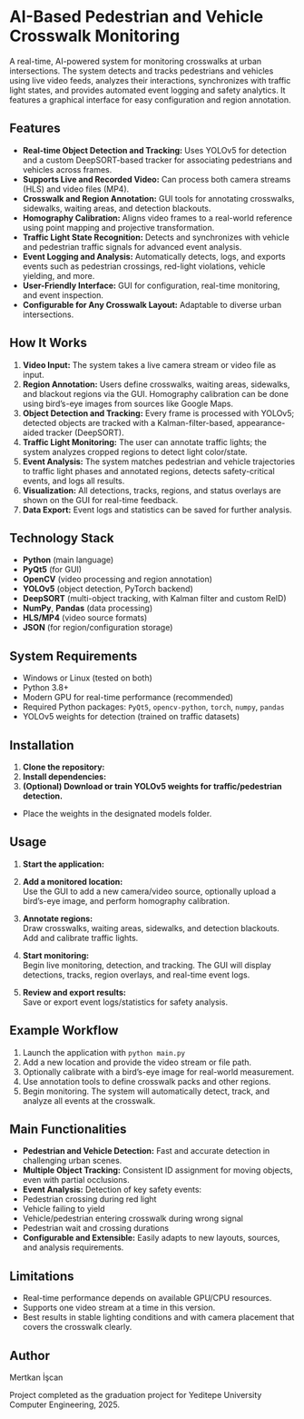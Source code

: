 # AI-Based Pedestrian and Vehicle Crosswalk Monitoring

A real-time, AI-powered system for monitoring crosswalks at urban intersections. The system detects and tracks pedestrians and vehicles using live video feeds, analyzes their interactions, synchronizes with traffic light states, and provides automated event logging and safety analytics. It features a graphical interface for easy configuration and region annotation.

## Features

- **Real-time Object Detection and Tracking:** Uses YOLOv5 for detection and a custom DeepSORT-based tracker for associating pedestrians and vehicles across frames.
- **Supports Live and Recorded Video:** Can process both camera streams (HLS) and video files (MP4).
- **Crosswalk and Region Annotation:** GUI tools for annotating crosswalks, sidewalks, waiting areas, and detection blackouts.
- **Homography Calibration:** Aligns video frames to a real-world reference using point mapping and projective transformation.
- **Traffic Light State Recognition:** Detects and synchronizes with vehicle and pedestrian traffic signals for advanced event analysis.
- **Event Logging and Analysis:** Automatically detects, logs, and exports events such as pedestrian crossings, red-light violations, vehicle yielding, and more.
- **User-Friendly Interface:** GUI for configuration, real-time monitoring, and event inspection.
- **Configurable for Any Crosswalk Layout:** Adaptable to diverse urban intersections.

## How It Works

1. **Video Input:** The system takes a live camera stream or video file as input.
2. **Region Annotation:** Users define crosswalks, waiting areas, sidewalks, and blackout regions via the GUI. Homography calibration can be done using bird’s-eye images from sources like Google Maps.
3. **Object Detection and Tracking:** Every frame is processed with YOLOv5; detected objects are tracked with a Kalman-filter-based, appearance-aided tracker (DeepSORT).
4. **Traffic Light Monitoring:** The user can annotate traffic lights; the system analyzes cropped regions to detect light color/state.
5. **Event Analysis:** The system matches pedestrian and vehicle trajectories to traffic light phases and annotated regions, detects safety-critical events, and logs all results.
6. **Visualization:** All detections, tracks, regions, and status overlays are shown on the GUI for real-time feedback.
7. **Data Export:** Event logs and statistics can be saved for further analysis.

## Technology Stack

- **Python** (main language)
- **PyQt5** (for GUI)
- **OpenCV** (video processing and region annotation)
- **YOLOv5** (object detection, PyTorch backend)
- **DeepSORT** (multi-object tracking, with Kalman filter and custom ReID)
- **NumPy**, **Pandas** (data processing)
- **HLS/MP4** (video source formats)
- **JSON** (for region/configuration storage)

## System Requirements

- Windows or Linux (tested on both)
- Python 3.8+
- Modern GPU for real-time performance (recommended)
- Required Python packages: `PyQt5`, `opencv-python`, `torch`, `numpy`, `pandas`
- YOLOv5 weights for detection (trained on traffic datasets)

## Installation

1. **Clone the repository:**
2. **Install dependencies:**
3. **(Optional) Download or train YOLOv5 weights for traffic/pedestrian detection.**
- Place the weights in the designated models folder.

## Usage

1. **Start the application:**
2. **Add a monitored location:**  
Use the GUI to add a new camera/video source, optionally upload a bird’s-eye image, and perform homography calibration.

3. **Annotate regions:**  
Draw crosswalks, waiting areas, sidewalks, and detection blackouts. Add and calibrate traffic lights.

4. **Start monitoring:**  
Begin live monitoring, detection, and tracking. The GUI will display detections, tracks, region overlays, and real-time event logs.

5. **Review and export results:**  
Save or export event logs/statistics for safety analysis.

## Example Workflow

1. Launch the application with `python main.py`
2. Add a new location and provide the video stream or file path.
3. Optionally calibrate with a bird’s-eye image for real-world measurement.
4. Use annotation tools to define crosswalk packs and other regions.
5. Begin monitoring. The system will automatically detect, track, and analyze all events at the crosswalk.

## Main Functionalities

- **Pedestrian and Vehicle Detection:** Fast and accurate detection in challenging urban scenes.
- **Multiple Object Tracking:** Consistent ID assignment for moving objects, even with partial occlusions.
- **Event Analysis:** Detection of key safety events:
 - Pedestrian crossing during red light
 - Vehicle failing to yield
 - Vehicle/pedestrian entering crosswalk during wrong signal
 - Pedestrian wait and crossing durations
- **Configurable and Extensible:** Easily adapts to new layouts, sources, and analysis requirements.

## Limitations

- Real-time performance depends on available GPU/CPU resources.
- Supports one video stream at a time in this version.
- Best results in stable lighting conditions and with camera placement that covers the crosswalk clearly.

## Author

Mertkan İşcan

Project completed as the graduation project for Yeditepe University Computer Engineering, 2025.
